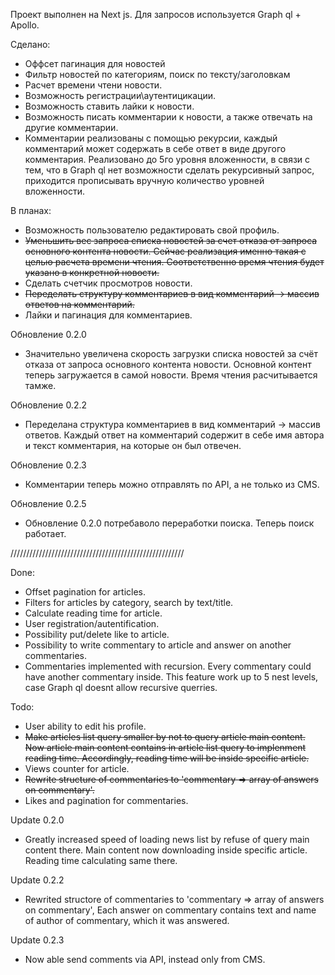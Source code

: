 Проект выполнен на Next js. Для запросов используется Graph ql + Apollo.

Сделано:
* Оффсет пагинация для новостей
* Фильтр новостей по категориям, поиск по тексту/заголовкам
* Расчет времени чтени новости.
* Возможность регистрации\аутентицикации.
* Возможность ставить лайки к новости.
* Возможность писать комментарии к новости, а также отвечать на другие комментарии.
* Комментарии реализованы с помощью рекурсии, каждый  комментарий может содержать в себе ответ в виде другого комментария. Реализовано до 5го уровня вложенности, в связи с тем, что в Graph ql нет возможности сделать рекурсивный запрос, приходится прописывать вручную количество уровней вложенности.

В планах:
* Возможность пользователю редактировать свой профиль.
* ~~Уменьшить вес запроса списка новостей за счет отказа от запроса основного контента новости. Сейчас реализация именно такая с целью расчета времени чтения. Соответственно время чтения будет указано в конкретной новости.~~
* Сделать счетчик просмотров новости.
* ~~Переделать структуру комментариев в вид комментарий -> массив ответов на комментарий.~~
* Лайки и пагинация для комментариев.

Обновление 0.2.0
* Значительно увеличена скорость загрузки списка новостей за счёт отказа от запроса основного контента новости. Основной контент теперь загружается в самой новости. Время чтения расчитывается тамже.

Обновление 0.2.2
* Переделана структура комментариев в вид комментарий -> массив ответов. Каждый ответ на комментарий содержит в себе имя автора и текст комментария, на которые он был отвечен.

Обновление 0.2.3
* Комментарии теперь можно отправлять по API, а не только из CMS. 

Обновление 0.2.5
* Обновление 0.2.0 потребаволо переработки поиска. Теперь поиск работает.


///////////////////////////////////////////////////////

Done:
* Offset pagination for articles.
* Filters for articles by category, search by text/title.
* Calculate reading time for article.
* User registration/autentification.
* Possibility put/delete like to article.
* Possibility to write commentary to article and answer on another commentaries.
* Commentaries implemented with recursion. Every commentary could have another commentary inside. This feature work up to 5 nest levels, case Graph ql doesnt allow recursive querries.

Todo:
* User ability to edit his profile.
* ~~Make articles list query smaller by not to query article main content. Now article main content contains in article list query to implenment reading time. Accordingly, reading time will be inside specific article.~~
* Views counter for article.
* ~~Rewrite structure of commentaries to 'commentary => array of answers on commentary'.~~
* Likes and pagination for commentaries.

Update 0.2.0
* Greatly increased speed of loading news list by refuse of query main content there. Main content now downloading inside specific article. Reading time calculating same there.

Update 0.2.2
* Rewrited structore of commentaries to 'commentary => array of answers on commentary', Each answer on commentary contains text and name of author of commentary, which it was answered.

Update 0.2.3
* Now able send comments via API, instead only from CMS.